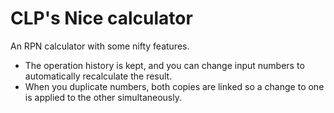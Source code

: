 CLP's Nice calculator
=====================

An RPN calculator with some nifty features.

* The operation history is kept, and you can change input numbers to automatically recalculate the result.
* When you duplicate numbers, both copies are linked so a change to one is applied to the other simultaneously.
